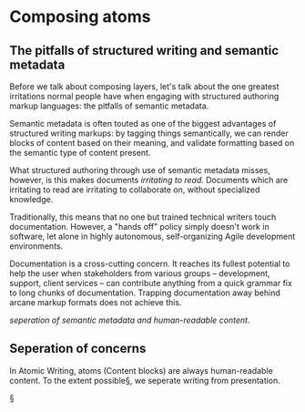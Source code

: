 # Composing atoms


## The pitfalls of structured writing and semantic metadata

Before we talk about composing layers, let's talk about the one greatest irritations normal people have when engaging with structured authoring markup languages: the pitfalls of semantic metadata.

Semantic metadata is often touted as one of the biggest advantages of structured writing markups: by tagging things semantically, we can render blocks of content based on their meaning, and validate formatting based on the semantic type of content present. 

What structured authoring through use of semantic metadata misses, however, is this makes documents _irritating to read._ Documents which are irritating to read are irritating to collaborate on, without specialized knowledge. 

Traditionally, this means that no one but trained technical writers touch documentation. However, a "hands off" policy simply doesn't work in software, let alone in highly autonomous, self-organizing Agile development environments. 

Documentation is a cross-cutting concern. It reaches its fullest potential to help the user when stakeholders from various groups – development, support, client services – can contribute anything from a quick grammar fix to long chunks of documentation. Trapping documentation away behind arcane markup formats does not achieve this.

_seperation of semantic metadata and human-readable content_. 


## Seperation of concerns

In Atomic Writing, atoms (Content blocks) are always human-readable content. To the extent possible§, we seperate writing from presentation. 


§
